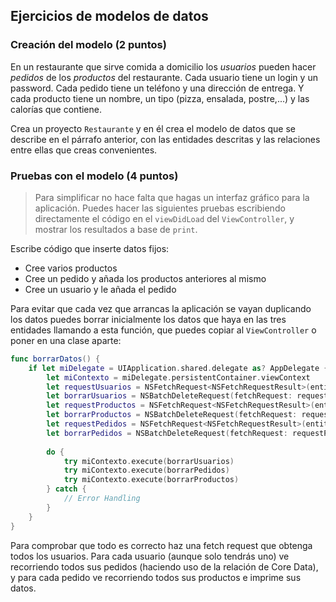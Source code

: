 ## Ejercicios de modelos de datos

### Creación del modelo (2 puntos)

En un restaurante que sirve comida a domicilio los *usuarios* pueden hacer *pedidos* de los *productos* del restaurante. Cada usuario tiene un login y un password. Cada pedido tiene un teléfono y una dirección de entrega. Y cada producto tiene un nombre, un tipo (pizza, ensalada, postre,...) y las calorías que contiene.

Crea un proyecto `Restaurante` y en él crea el modelo de datos que se describe en el párrafo anterior, con las entidades descritas y las relaciones entre ellas que creas convenientes.

### Pruebas con el modelo (4 puntos)

> Para simplificar no hace falta que hagas un interfaz gráfico para la aplicación. Puedes hacer las siguientes pruebas escribiendo directamente el código en el `viewDidLoad` del `ViewController`, y mostrar los resultados a base de `print`. 

Escribe código que inserte datos fijos:

- Cree varios productos
- Cree un pedido y añada los productos anteriores al mismo
- Cree un usuario y le añada el pedido

Para evitar que cada vez que arrancas la aplicación se vayan duplicando los datos puedes borrar inicialmente los datos que haya en las tres entidades llamando a esta función, que puedes copiar al `ViewController` o poner en una clase aparte:

```swift
func borrarDatos() {
    if let miDelegate = UIApplication.shared.delegate as? AppDelegate {
        let miContexto = miDelegate.persistentContainer.viewContext
        let requestUsuarios = NSFetchRequest<NSFetchRequestResult>(entityName: "Usuario")
        let borrarUsuarios = NSBatchDeleteRequest(fetchRequest: requestUsuarios)
        let requestProductos = NSFetchRequest<NSFetchRequestResult>(entityName: "Producto")
        let borrarProductos = NSBatchDeleteRequest(fetchRequest: requestProductos)
        let requestPedidos = NSFetchRequest<NSFetchRequestResult>(entityName: "Pedido")
        let borrarPedidos = NSBatchDeleteRequest(fetchRequest: requestPedidos)
        
        do {
            try miContexto.execute(borrarUsuarios)
            try miContexto.execute(borrarPedidos)
            try miContexto.execute(borrarProductos)
        } catch {
            // Error Handling
        }
    }
}
```

Para comprobar que todo es correcto haz una fetch request que obtenga todos los usuarios. Para cada usuario (aunque solo tendrás uno) ve recorriendo todos sus pedidos (haciendo uso de la relación de Core Data), y para cada pedido ve recorriendo todos sus productos e imprime sus datos.
